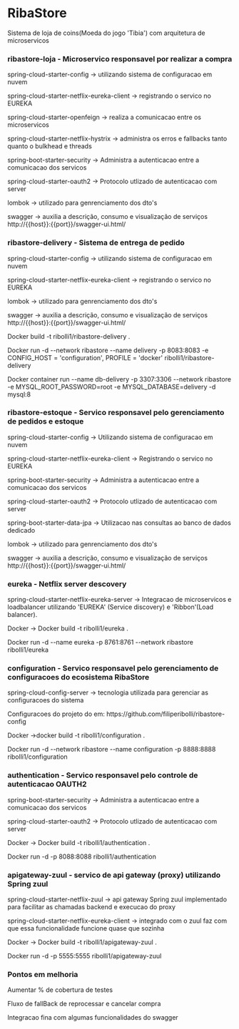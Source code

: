 <h1> RibaStore </h3>
Sistema de loja de coins(Moeda do jogo 'Tibia') com arquitetura de microservicos  


<h3> ribastore-loja - Microservico responsavel por realizar a compra </h3>

<p> spring-cloud-starter-config -> utilizando sistema de configuracao em nuvem </p>
<p> spring-cloud-starter-netflix-eureka-client -> registrando o servico no EUREKA </p>
<p> spring-cloud-starter-openfeign -> realiza a comunicacao entre os microservicos </p>
<p> spring-cloud-starter-netflix-hystrix -> administra os erros e fallbacks tanto quanto o bulkhead e threads</p>
<p> spring-boot-starter-security -> Administra a autenticacao entre a comunicacao dos servicos
<p> spring-cloud-starter-oauth2 -> Protocolo utlizado de autenticacao com server
<p> lombok -> utilizado para genrenciamento dos dto's </p>
<p> swagger -> auxilia a descrição, consumo e visualização de serviços http://{{host}}:{{port}}/swagger-ui.html/ </p>

 
<h3> ribastore-delivery - Sistema de entrega de pedido  </h3>

<p> spring-cloud-starter-config -> utilizando sistema de configuracao em nuvem </p>
<p> spring-cloud-starter-netflix-eureka-client -> registrando o servico no EUREKA </p>
<p> lombok -> utilizado para genrenciamento dos dto's </p>
<p> swagger -> auxilia a descrição, consumo e visualização de serviços http://{{host}}:{{port}}/swagger-ui.html/ </p>

<p> Docker build -t ribolli1/ribastore-delivery . </p>
<p> Docker run -d --network ribastore --name delivery -p 8083:8083 -e CONFIG_HOST = 'configuration', PROFILE = 'docker' ribolli1/ribastore-delivery</p>
<p> Docker container run --name db-delivery -p 3307:3306 --network ribastore -e MYSQL_ROOT_PASSWORD=root -e MYSQL_DATABASE=delivery -d mysql:8 </p>

<h3> ribastore-estoque - Servico responsavel pelo gerenciamento de pedidos e estoque  </h3>

<p> spring-cloud-starter-config -> Utilizando sistema de configuracao em nuvem </p>
<p> spring-cloud-starter-netflix-eureka-client -> Registrando o servico no EUREKA </p>
<p> spring-boot-starter-security -> Administra a autenticacao entre a comunicacao dos servicos
<p> spring-cloud-starter-oauth2 -> Protocolo utlizado de autenticacao com server
<p> spring-boot-starter-data-jpa -> Utilizacao nas consultas ao banco de dados dedicado
<p> lombok -> utilizado para genrenciamento dos dto's </p>
<p> swagger -> auxilia a descrição, consumo e visualização de serviços http://{{host}}:{{port}}/swagger-ui.html/ </p>


<h3> eureka - Netflix server descovery </h3>

<p> spring-cloud-starter-netflix-eureka-server -> Integracao de microservicos e loadbalancer utilizando 'EUREKA' (Service discovery) e 'Ribbon'(Load balancer).</p>
<p> Docker -> Docker build -t ribolli1/eureka . </p>
<p> Docker run -d --name eureka -p 8761:8761 --network ribastore ribolli1/eureka</p>

 
<h3>configuration - Servico responsavel pelo gerenciamento de configuracoes do ecosistema RibaStore  </h3>

<p> spring-cloud-config-server -> tecnologia utilizada para gerenciar as configuracoes do sistema </p>
<p> Configuracoes do projeto do em: https://github.com/filiperibolli/ribastore-config </p>
<p> Docker ->docker build -t ribolli1/configuration . </p>
<p> Docker run -d --network ribastore --name configuration -p 8888:8888 ribolli1/configuration </p>


<h3> authentication - Servico responsavel pelo controle de autenticacao OAUTH2 </h3>
 
<p> spring-boot-starter-security -> Administra a autenticacao entre a comunicacao dos servicos </p>
<p> spring-cloud-starter-oauth2 -> Protocolo utlizado de autenticacao com server </p>
<p> Docker -> Docker build -t ribolli1/authentication . </p>
<p> Docker run -d -p 8088:8088 ribolli1/authentication </p>


<h3>apigateway-zuul - servico de api gateway (proxy) utilizando Spring zuul </h3>

<p> spring-cloud-starter-netflix-zuul -> api gateway Spring zuul implementado para facilitar as chamadas backend e execucao do proxy</p>
<p> spring-cloud-starter-netflix-eureka-client -> integrado com o zuul faz com que essa funcionalidade funcione quase que sozinha </p>
<p> Docker -> Docker build -t ribolli1/apigateway-zuul . </p>
<p> Docker run -d -p 5555:5555 ribolli1/apigateway-zuul </p>


<h3> Pontos em melhoria </h3>

<p> Aumentar % de cobertura de testes </p>
<p> Fluxo de fallBack de reprocessar e cancelar compra </p>
<p> Integracao fina com algumas funcionalidades do swagger </p>
